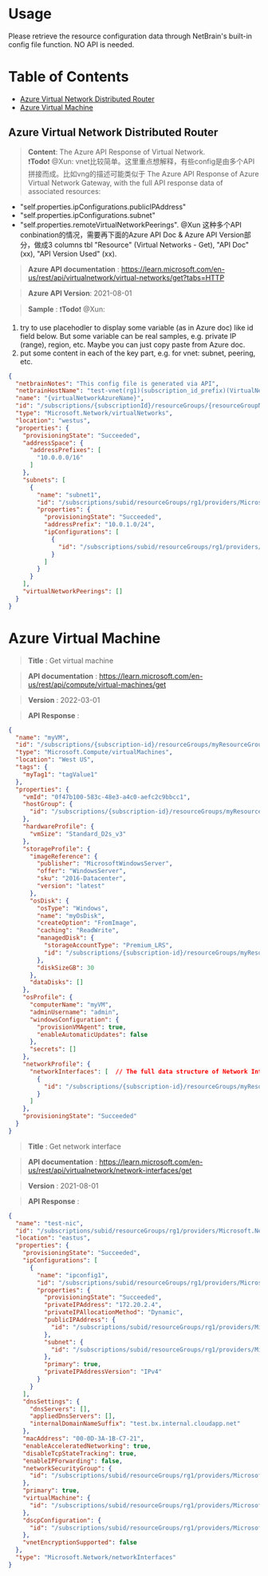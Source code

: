 # Usage
Please retrieve the resource configuration data through NetBrain's built-in config file function. NO API is needed.


# Table of Contents
* [Azure Virtual Network Distributed Router](#azure-virtual-network-distributed-router)
* [Azure Virtual Machine](#azure-virtual-machine)


## Azure Virtual Network Distributed Router

> **Content**: The Azure API Response of Virtual Network.  
:exclamation:**Todo**:exclamation: @Xun: vnet比较简单。这里重点想解释，有些config是由多个API拼接而成。比如vng的描述可能类似于 The Azure API Response of Azure Virtual Network Gateway, with the full API response data of associated resources: 
* "self.properties.ipConfigurations.publicIPAddress"
* "self.properties.ipConfigurations.subnet"
* "self.properties.remoteVirtualNetworkPeerings". 
@Xun 这种多个API conbination的情况，需要再下面的Azure API Doc & Azure API Version部分，做成3 columns tbl "Resource" (Virtual Networks - Get), "API Doc" (xx), "API Version Used" (xx).

> **Azure API documentation** : https://learn.microsoft.com/en-us/rest/api/virtualnetwork/virtual-networks/get?tabs=HTTP

> **Azure API Version**: 2021-08-01

> **Sample** : 
:exclamation:**Todo**:exclamation: @Xun: 
1. try to use placehodler to display some variable (as in Azure doc) like id field below. But some variable can be real samples, e.g. private IP (range), region, etc. Maybe you can just copy paste from Azure doc.
2. put some content in each of the key part, e.g. for vnet: subnet, peering, etc.
```json
{
  "netbrainNotes": "This config file is generated via API",
  "netbrainHostName": "test-vnet(rg1)(subscription_id_prefix)(VirtualNetworkDistributedRouter)",
  "name": "{virtualNetworkAzureName}",
  "id": "/subscriptions/{subscriptionId}/resourceGroups/{resourceGroupName}/providers/Microsoft.Network/virtualNetworks/{virtualNetworkName}",
  "type": "Microsoft.Network/virtualNetworks",
  "location": "westus",
  "properties": {
    "provisioningState": "Succeeded",
    "addressSpace": {
      "addressPrefixes": [
        "10.0.0.0/16"
      ]
    },
    "subnets": [
      {
        "name": "subnet1",
        "id": "/subscriptions/subid/resourceGroups/rg1/providers/Microsoft.Network/virtualNetworks/test-vnet/subnets/subnet1",
        "properties": {
          "provisioningState": "Succeeded",
          "addressPrefix": "10.0.1.0/24",
          "ipConfigurations": [
            {
              "id": "/subscriptions/subid/resourceGroups/rg1/providers/Microsoft.Network/loadBalancers/lb/frontendIPConfigurations/fe"
            }
          ]
        }
      }
    ],
    "virtualNetworkPeerings": []
  }
}
```



# Azure Virtual Machine


> **Title** : Get virtual machine

> **API documentation** : https://learn.microsoft.com/en-us/rest/api/compute/virtual-machines/get

> **Version** : 2022-03-01

> **API Response** : 
```json
{
  "name": "myVM",
  "id": "/subscriptions/{subscription-id}/resourceGroups/myResourceGroup/providers/Microsoft.Compute/virtualMachines/myVM",
  "type": "Microsoft.Compute/virtualMachines",
  "location": "West US",
  "tags": {
    "myTag1": "tagValue1"
  },
  "properties": {
    "vmId": "0f47b100-583c-48e3-a4c0-aefc2c9bbcc1",
    "hostGroup": {
      "id": "/subscriptions/{subscription-id}/resourceGroups/myResourceGroup/providers/Microsoft.Compute/hostGroups/myHostGroup"
    },
    "hardwareProfile": {
      "vmSize": "Standard_D2s_v3"
    },
    "storageProfile": {
      "imageReference": {
        "publisher": "MicrosoftWindowsServer",
        "offer": "WindowsServer",
        "sku": "2016-Datacenter",
        "version": "latest"
      },
      "osDisk": {
        "osType": "Windows",
        "name": "myOsDisk",
        "createOption": "FromImage",
        "caching": "ReadWrite",
        "managedDisk": {
          "storageAccountType": "Premium_LRS",
          "id": "/subscriptions/{subscription-id}/resourceGroups/myResourceGroup/providers/Microsoft.Compute/disks/myOsDisk"
        },
        "diskSizeGB": 30
      },
      "dataDisks": []
    },
    "osProfile": {
      "computerName": "myVM",
      "adminUsername": "admin",
      "windowsConfiguration": {
        "provisionVMAgent": true,
        "enableAutomaticUpdates": false
      },
      "secrets": []
    },
    "networkProfile": {
      "networkInterfaces": [  // The full data structure of Network Interface resource is enriched by NetBrain.
        {
          "id": "/subscriptions/{subscription-id}/resourceGroups/myResourceGroup/providers/Microsoft.Network/networkInterfaces/{myNIC}"
        }
      ]
    },
    "provisioningState": "Succeeded"
  }
}
```

> **Title** : Get network interface

> **API documentation** : https://learn.microsoft.com/en-us/rest/api/virtualnetwork/network-interfaces/get

> **Version** : 2021-08-01

> **API Response** : 
```json
{
  "name": "test-nic",
  "id": "/subscriptions/subid/resourceGroups/rg1/providers/Microsoft.Network/networkInterfaces/test-nic",
  "location": "eastus",
  "properties": {
    "provisioningState": "Succeeded",
    "ipConfigurations": [
      {
        "name": "ipconfig1",
        "id": "/subscriptions/subid/resourceGroups/rg1/providers/Microsoft.Network/networkInterfaces/test-nic/ipConfigurations/ipconfig1",
        "properties": {
          "provisioningState": "Succeeded",
          "privateIPAddress": "172.20.2.4",
          "privateIPAllocationMethod": "Dynamic",
          "publicIPAddress": {
            "id": "/subscriptions/subid/resourceGroups/rg1/providers/Microsoft.Network/publicIPAddresses/test-ip"
          },
          "subnet": {
            "id": "/subscriptions/subid/resourceGroups/rg1/providers/Microsoft.Network/virtualNetworks/rg1-vnet/subnets/default"
          },
          "primary": true,
          "privateIPAddressVersion": "IPv4"
        }
      }
    ],
    "dnsSettings": {
      "dnsServers": [],
      "appliedDnsServers": [],
      "internalDomainNameSuffix": "test.bx.internal.cloudapp.net"
    },
    "macAddress": "00-0D-3A-1B-C7-21",
    "enableAcceleratedNetworking": true,
    "disableTcpStateTracking": true,
    "enableIPForwarding": false,
    "networkSecurityGroup": {
      "id": "/subscriptions/subid/resourceGroups/rg1/providers/Microsoft.Network/networkSecurityGroups/nsg"
    },
    "primary": true,
    "virtualMachine": {
      "id": "/subscriptions/subid/resourceGroups/rg1/providers/Microsoft.Compute/virtualMachines/vm1"
    },
    "dscpConfiguration": {
      "id": "/subscriptions/subid/resourceGroups/rg1/providers/Microsoft.Compute/dscpConfiguration/mydscpconfiguration"
    },
    "vnetEncryptionSupported": false
  },
  "type": "Microsoft.Network/networkInterfaces"
}
```
